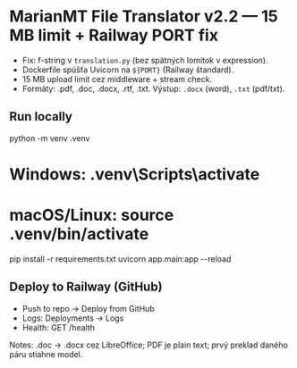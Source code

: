 # MarianMT File Translator v2.2 — 15 MB limit + Railway PORT fix

- Fix: f-string v `translation.py` (bez spätných lomítok v expression).
- Dockerfile spúšťa Uvicorn na `${PORT}` (Railway štandard).
- 15 MB upload limit cez middleware + stream check.
- Formáty: .pdf, .doc, .docx, .rtf, .txt. Výstup: `.docx` (word), `.txt` (pdf/txt).

## Run locally
python -m venv .venv
# Windows: .venv\\Scripts\\activate
# macOS/Linux: source .venv/bin/activate
pip install -r requirements.txt
uvicorn app.main:app --reload

## Deploy to Railway (GitHub)
- Push to repo → Deploy from GitHub
- Logs: Deployments → Logs
- Health: GET /health

Notes: .doc → .docx cez LibreOffice; PDF je plain text; prvý preklad daného páru stiahne model.
